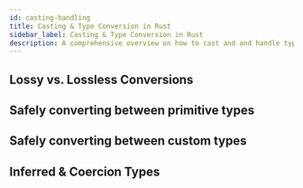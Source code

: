 ```yaml
---
id: casting-handling
title: Casting & Type Conversion in Rust
sidebar_label: Casting & Type Conversion in Rust
description: A comprehensive overview on how to cast and and handle type conversion in Rust
---
```


## Lossy vs. Lossless Conversions

## Safely converting between primitive types

## Safely converting between custom types

## Inferred & Coercion Types
